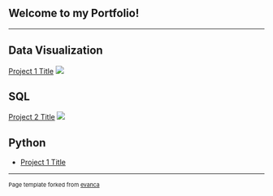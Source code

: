 ## Welcome to my Portfolio! 
---

## Data Visualization
[Project 1 Title](/sample_page)
<img src="images/dummy_thumbnail.jpg?raw=true"/>





## SQL 
[Project 2 Title](/pdf/sample_presentation.pdf)
<img src="images/dummy_thumbnail.jpg?raw=true"/>





## Python 
- [Project 1 Title](http://example.com/)



<!-- Remove above link if you don't want to attibute

### Personal Projects

[Project 1 Title](/sample_page)
<img src="images/dummy_thumbnail.jpg?raw=true"/>

---
[Project 2 Title](/pdf/sample_presentation.pdf)
<img src="images/dummy_thumbnail.jpg?raw=true"/>

---
[Project 3 Title](http://example.com/)
<img src="images/dummy_thumbnail.jpg?raw=true"/>

---

### Guided Projects 

- [Project 1 Title](http://example.com/)
- [Project 2 Title](http://example.com/)
- [Project 3 Title](http://example.com/)
- [Project 4 Title](http://example.com/)
- [Project 5 Title](http://example.com/)

---

### Coding Projects
- [Zipcode Based Property Search](http://example.com/)


-->
---
<p style="font-size:11px">Page template forked from <a href="https://github.com/evanca/quick-portfolio">evanca</a></p>
<!-- Remove above link if you don't want to attibute -->
